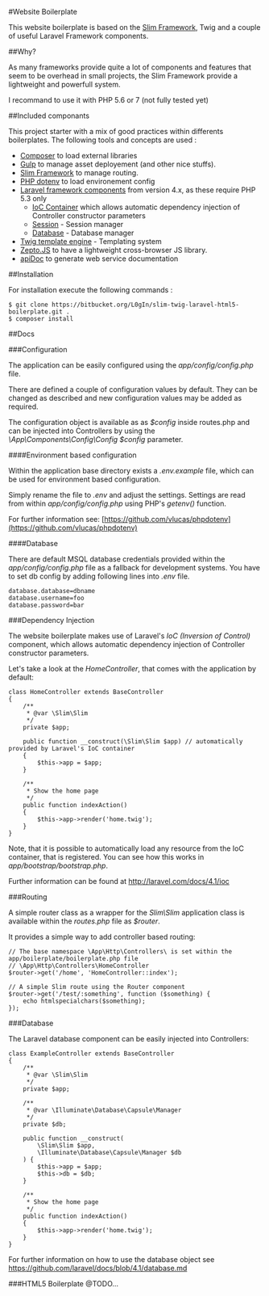 #Website Boilerplate

This website boilerplate is based on the [Slim Framework](http://www.slimframework.com/), Twig and a couple of useful Laravel Framework components.

##Why?

As many frameworks provide quite a lot of components and features that seem to be overhead in small projects, the Slim Framework provide a lightweight and powerfull system.

I recommand to use it with PHP 5.6 or 7 (not fully tested yet)

##Included componants

This project starter with a mix of good practices within differents boilerplates.
The following tools and concepts are used :

 * [Composer](https://getcomposer.org/) to load external libraries
 * [Gulp](http://gulpjs.com/) to manage asset deployement (and other nice stuffs).
 * [Slim Framework](http://www.slimframework.com/) to manage routing.
 * [PHP dotenv](https://github.com/vlucas/phpdotenv) to load environement config
 * [Laravel framework components](http://www.laravel.com/docs) from version 4.x, as these require PHP 5.3 only
     * [IoC Container](https://github.com/illuminate/container) which allows automatic dependency injection of Controller constructor parameters
     * [Session](https://github.com/illuminate/session) - Session manager
     * [Database](https://github.com/illuminate/database) - Database manager
 * [Twig template engine](http://twig.sensiolabs.org/) - Templating system
 * [Zepto.JS](http://zeptojs.com/) to have a lightweight cross-browser JS library.
 * [apiDoc](https://github.com/apidoc/apidoc) to generate web service documentation

##Installation

For installation execute the following commands :

    $ git clone https://bitbucket.org/L0gIn/slim-twig-laravel-html5-boilerplate.git .
    $ composer install

##Docs

###Configuration

The application can be easily configured using the *app/config/config.php* file.

There are defined a couple of configuration values by default. They can be changed as described and new configuration values may be added as required.

The configuration object is available as as *$config* inside routes.php and can be injected into Controllers by using the *\App\Components\Config\Config $config* parameter.

####Environment based configuration

Within the application base directory exists a *.env.example* file, which can be used for environment based configuration.

Simply rename the file to *.env* and adjust the settings. Settings are read from within *app/config/config.php* using PHP's *getenv()* function.

For further information see: [https://github.com/vlucas/phpdotenv](https://github.com/vlucas/phpdotenv)

####Database

There are default MSQL database credentials provided within the *app/config/config.php* file as a fallback for development systems.
You have to set db config by adding following lines into *.env* file.

    database.database=dbname
    database.username=foo
    database.password=bar

###Dependency Injection

The website boilerplate makes use of Laravel's *IoC (Inversion of Control)* component, which allows automatic dependency injection of Controller constructor parameters.

Let's take a look at the *HomeController*, that comes with the application by default:

    class HomeController extends BaseController
    {
        /**
         * @var \Slim\Slim
         */
        private $app;
    
        public function __construct(\Slim\Slim $app) // automatically provided by Laravel's IoC container
        {
            $this->app = $app;
        }
    
        /**
         * Show the home page
         */
        public function indexAction()
        {
            $this->app->render('home.twig');
        }
    }

Note, that it is possible to automatically load any resource from the IoC container, that is registered. You can see how this works in *app/bootstrap/bootstrap.php*.

Further information can be found at http://laravel.com/docs/4.1/ioc

###Routing

A simple router class as a wrapper for the *Slim\Slim* application class is available within the *routes.php* file as *$router*.

It provides a simple way to add controller based routing:


    // The base namespace \App\Http\Controllers\ is set within the app/boilerplate/boilerplate.php file
    // \App\Http\Controllers\HomeController
    $router->get('/home', 'HomeController::index');
    
    // A simple Slim route using the Router component
    $router->get('/test/:something', function ($something) {
        echo htmlspecialchars($something);
    });

###Database

The Laravel database component can be easily injected into Controllers:

    class ExampleController extends BaseController
    {
        /**
         * @var \Slim\Slim
         */
        private $app;
    
        /**
         * @var \Illuminate\Database\Capsule\Manager
         */
        private $db;
    
        public function __construct(
            \Slim\Slim $app,
            \Illuminate\Database\Capsule\Manager $db
        ) {
            $this->app = $app;
            $this->db = $db;
        }
    
        /**
         * Show the home page
         */
        public function indexAction()
        {
            $this->app->render('home.twig');
        }
    }

For further information on how to use the database object see https://github.com/laravel/docs/blob/4.1/database.md

###HTML5 Boilerplate
@TODO...